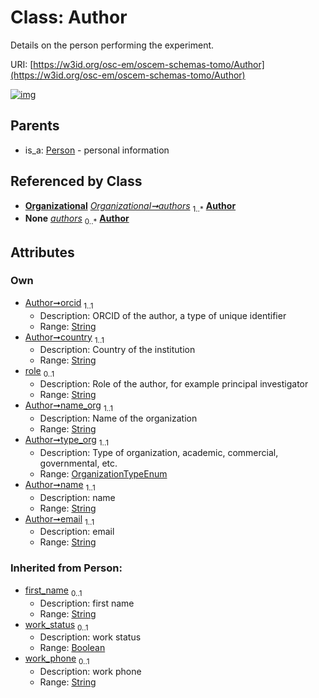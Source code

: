 
# Class: Author

Details on the person performing the experiment.

URI: [https://w3id.org/osc-em/oscem-schemas-tomo/Author](https://w3id.org/osc-em/oscem-schemas-tomo/Author)


[![img](https://yuml.me/diagram/nofunky;dir:TB/class/[Person],[Organizational],[Organizational]++-%20authors%201..*>[Author&#124;orcid:string;country:string;role:string%20%3F;name_org:string;type_org:OrganizationTypeEnum;name:string;email:string;first_name(i):string%20%3F;work_status(i):boolean%20%3F;work_phone(i):string%20%3F],[Organizational]++-%20authors(i)%200..*>[Author],[Person]^-[Author])](https://yuml.me/diagram/nofunky;dir:TB/class/[Person],[Organizational],[Organizational]++-%20authors%201..*>[Author&#124;orcid:string;country:string;role:string%20%3F;name_org:string;type_org:OrganizationTypeEnum;name:string;email:string;first_name(i):string%20%3F;work_status(i):boolean%20%3F;work_phone(i):string%20%3F],[Organizational]++-%20authors(i)%200..*>[Author],[Person]^-[Author])

## Parents

 *  is_a: [Person](Person.md) - personal information

## Referenced by Class

 *  **[Organizational](Organizational.md)** *[Organizational➞authors](Organizational_authors.md)*  <sub>1..\*</sub>  **[Author](Author.md)**
 *  **None** *[authors](authors.md)*  <sub>0..\*</sub>  **[Author](Author.md)**

## Attributes


### Own

 * [Author➞orcid](Author_orcid.md)  <sub>1..1</sub>
     * Description: ORCID of the author, a type of unique identifier
     * Range: [String](types/String.md)
 * [Author➞country](Author_country.md)  <sub>1..1</sub>
     * Description: Country of the institution
     * Range: [String](types/String.md)
 * [role](role.md)  <sub>0..1</sub>
     * Description: Role of the author, for example principal investigator
     * Range: [String](types/String.md)
 * [Author➞name_org](Author_name_org.md)  <sub>1..1</sub>
     * Description: Name of the organization
     * Range: [String](types/String.md)
 * [Author➞type_org](Author_type_org.md)  <sub>1..1</sub>
     * Description: Type of organization, academic, commercial, governmental, etc.
     * Range: [OrganizationTypeEnum](OrganizationTypeEnum.md)
 * [Author➞name](Author_name.md)  <sub>1..1</sub>
     * Description: name
     * Range: [String](types/String.md)
 * [Author➞email](Author_email.md)  <sub>1..1</sub>
     * Description: email
     * Range: [String](types/String.md)

### Inherited from Person:

 * [first_name](first_name.md)  <sub>0..1</sub>
     * Description: first name
     * Range: [String](types/String.md)
 * [work_status](work_status.md)  <sub>0..1</sub>
     * Description: work status
     * Range: [Boolean](types/Boolean.md)
 * [work_phone](work_phone.md)  <sub>0..1</sub>
     * Description: work phone
     * Range: [String](types/String.md)
